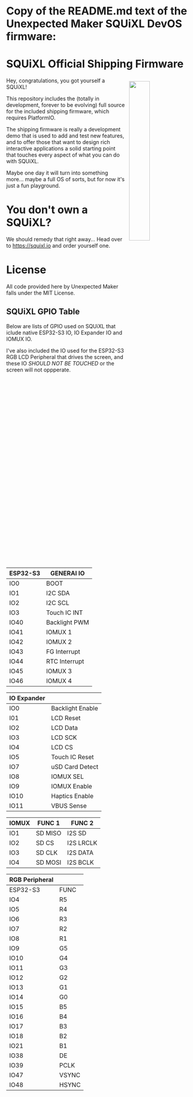 # Copy of the README.md text of the Unexpected Maker SQUiXL DevOS firmware:

# SQUiXL Official Shipping Firmware 
<img src="https://d2j6dbq0eux0bg.cloudfront.net/images/90477757/4909595982.jpg" style="float:right; padding:10px; width:33%; height:33%;">
Hey, congratulations, you got yourself a SQUiXL!

This repository includes the (totally in development, forever to be evolving) full source for the included shipping firmware, which requires PlatformIO.

The shipping firmware is really a development demo that is used to add and test new features, and to offer those that want to design rich interactive applications a solid starting point that touches every aspect of what you can do with SQUiXL.

Maybe one day it will turn into something more... maybe a full OS of sorts, but for now it's just a fun playground.

# You don't own a SQUiXL?
We should remedy that right away... Head over to https://squixl.io and order yourself one.

# License
All code provided here by Unexpected Maker falls under the MIT License.

## SQUiXL GPIO Table

Below are lists of GPIO used on SQUiXL that iclude native ESP32-S3 IO, IO Expander IO and IOMUX IO.

I've also included the IO used for the ESP32-S3 RGB LCD Peripheral that drives the screen, and these IO *SHOULD NOT BE TOUCHED* or the screen will not oppperate.

| ESP32-S3 | GENERAl IO    |
| -------- | ------------- |
| IO0      | BOOT          |
| IO1      | I2C SDA       |
| IO2      | I2C SCL       |
| IO3      | Touch IC INT  |
| IO40     | Backlight PWM |
| IO41     | IOMUX 1       |
| IO42     | IOMUX 2       |
| IO43     | FG Interrupt  |
| IO44     | RTC Interrupt |
| IO45     | IOMUX 3       |
| IO46     | IOMUX 4       |


| IO Expander |           |
| ----------- | --------- |
| IO0  | Backlight Enable |
| I01  | LCD Reset        |
| IO2  | LCD Data         |
| IO3  | LCD SCK          |
| IO4  | LCD CS           |
| IO5  | Touch IC Reset   |
| IO7  | uSD Card Detect  |
| IO8  | IOMUX SEL        |
| IO9  | IOMUX Enable     |
| IO10 | Haptics Enable   |
| IO11 | VBUS Sense       |

| IOMUX | FUNC 1  | FUNC 2    |
| ----- | ------- | --------  |
| IO1   | SD MISO | I2S SD    |
| IO2   | SD CS   | I2S LRCLK |
| IO3   | SD CLK  | I2S DATA  |
| IO4   | SD MOSI | I2S BCLK  |

| RGB Peripheral |       |
| -------------- | ----- |
| ESP32-S3       | FUNC  |
| IO4            | R5    |
| IO5            | R4    |
| IO6            | R3    |
| IO7            | R2    |
| IO8            | R1    |
| IO9            | G5    |
| IO10           | G4    |
| IO11           | G3    |
| IO12           | G2    |
| IO13           | G1    |
| IO14           | G0    |
| IO15           | B5    |
| IO16           | B4    |
| IO17           | B3    |
| IO18           | B2    |
| IO21           | B1    |
| IO38           | DE    |
| IO39           | PCLK  |
| IO47           | VSYNC |
| IO48           | HSYNC |
